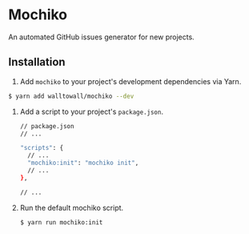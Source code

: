 # Mochiko

An automated GitHub issues generator for new projects.

## Installation

1. Add `mochiko` to your project's development dependencies via Yarn.

  ```sh
  $ yarn add walltowall/mochiko --dev
  ```

1. Add a script to your project's `package.json`.

   ```sh
   // package.json
   // ...

   "scripts": {
     // ...
     "mochiko:init": "mochiko init",
     // ...
   },

   // ...
   ```

1. Run the default mochiko script.

   ```sh
   $ yarn run mochiko:init
   ```
